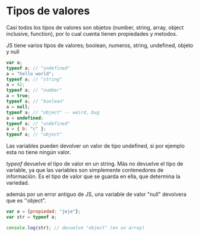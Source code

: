 # Tipos de valores

Casi todos los tipos de valores son objetos (number, string, array, object inclusive, function), por lo cual cuenta tienen propiedades y metodos.

JS tiene varios tipos de valores; boolean, numeros, string, undefined, objeto y null

```javascript
var a;
typeof a; // "undefined"
a = "hello world";
typeof a; // "string"
a = 42;
typeof a; // "number"
a = true;
typeof a; // "boolean"
a = null;
typeof a; // "object" -- weird, bug
a = undefined;
typeof a; // "undefined"
a = { b: "c" };
typeof a; // "object"
```

Las variables pueden devolver un valor de tipo undefined, si por ejemplo esta no tiene ningún valor.

*typeof* devuelve el tipo de valor en un string. Más no devuelve el tipo de variable, ya que las variables son simplemente contenedores de información. Es el tipo de valor que se guarda en ella, que determina la variedad.

además por un error antiguo de JS, una variable de valor "null" devolvera que es ''object".

```javascript
var a = {propiedad: "jeje"};
var str = typeof a;

console.log(str); // devuelve "object" (en un array)

```

